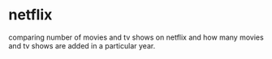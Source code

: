 # netflix
comparing number of movies and tv shows on netflix and how many movies and tv shows are added in a particular year. 
